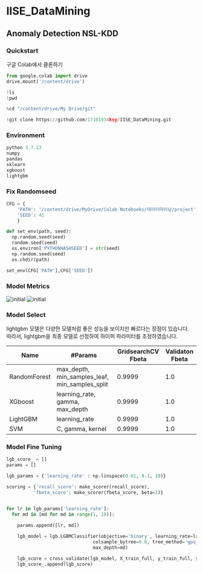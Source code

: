 # IISE_DataMining

## Anomaly Detection NSL-KDD

### Quickstart

구글 Colab에서 클론하기

```python
from google.colab import drive
drive.mount('/content/drive')

!ls
!pwd

%cd "/content/drive/My Drive/git"

!git clone https://github.com/17101934ksy/IISE_DataMining.git
```

### Environment
```python
python 3.7.13
numpy
pandas
sklearn
xgboost
lightgbm

```

### Fix Randomseed
```python
CFG = {
    'PATH': '/content/drive/MyDrive/Colab Notebooks/데이터마이닝/project',
    'SEED': 41
    }

def set_env(path, seed):
  np.random.seed(seed)
  random.seed(seed)
  os.environ['PYTHONHASHSEED'] = str(seed)
  np.random.seed(seed)
  os.chdir(path)

set_env(CFG['PATH'],CFG['SEED'])
```
### Model Metrics
![initial](https://user-images.githubusercontent.com/88478829/169639780-bbf5b2bc-3f8d-4ae0-96d3-a0a4ff30d460.png)
![initial](https://user-images.githubusercontent.com/88478829/169639782-9fe799b4-6ce9-4154-b17f-45db8db74187.png)

### Model Select
lightgbm 모델은 다양한 모델처럼 좋은 성능을 보이지만 빠르다는 장점이 있습니다.  
따라서, lightgbm을 최종 모델로 선정하여 하이퍼 파라미터를 조정하였습니다.

Name|#Params|GridsearchCV Fbeta|Validaton Fbeta
---|---|---|---|
RandomForest|max_depth, min_samples_leaf, min_samples_split|0.9999|1.0|
XGboost|learning_rate, gamma, max_depth|0.9999|1.0|
LightGBM|learning_rate|0.9999|1.0|
SVM|C, gamma, kernel|0.9999|1.0|

### Model Fine Tuning
```python
lgb_score_ = []
params = []

lgb_params = {'learning_rate' : np.linspace(0.01, 0.1, 10)}

scoring = {'recall_score': make_scorer(recall_score),
          'fbeta_score': make_scorer(fbeta_score, beta=2)}


for lr in lgb_params['learning_rate']:
  for md in [md for md in range(1, 10)]:
    
    params.append([lr, md])

    lgb_model = lgb.LGBMClassifier(objective='binary', learning_rate=lr, n_estimators=100, subsample=0.75, 
                                colsample_bytree=0.8, tree_method='gpu_hist', random_state=CFG['SEED'],
                                max_depth=md)

    lgb_score = cross_validate(lgb_model, X_train_full, y_train_full, scoring=scoring)
    lgb_score_.append(lgb_score)
```
